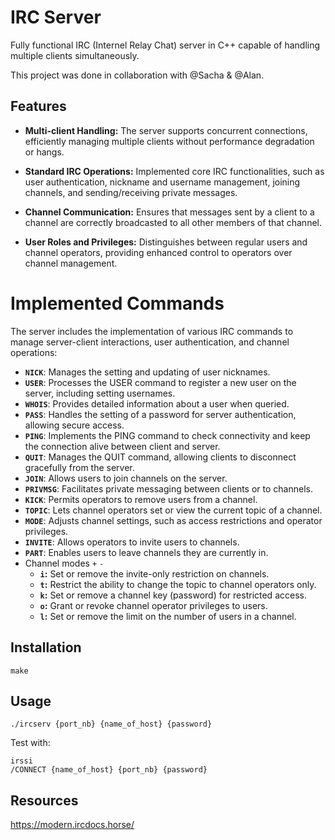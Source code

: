 # IRC Server
Fully functional IRC (Internel Relay Chat) server in C++ capable of handling multiple clients simultaneously.

This project was done in collaboration with @Sacha & @Alan.

## Features

- **Multi-client Handling:** The server supports concurrent connections, efficiently managing multiple clients without performance degradation or hangs.

- **Standard IRC Operations:** Implemented core IRC functionalities, such as user authentication, nickname and username management, joining channels, and sending/receiving private messages.

- **Channel Communication:** Ensures that messages sent by a client to a channel are correctly broadcasted to all other members of that channel.

- **User Roles and Privileges:** Distinguishes between regular users and channel operators, providing enhanced control to operators over channel management.


# Implemented Commands

The server includes the implementation of various IRC commands to manage server-client interactions, user authentication, and channel operations:

- **`NICK`**: Manages the setting and updating of user nicknames.
- **`USER`**: Processes the USER command to register a new user on the server, including setting usernames.
- **`WHOIS`**: Provides detailed information about a user when queried.
- **`PASS`**: Handles the setting of a password for server authentication, allowing secure access.
- **`PING`**: Implements the PING command to check connectivity and keep the connection alive between client and server.
- **`QUIT`**: Manages the QUIT command, allowing clients to disconnect gracefully from the server.
- **`JOIN`**: Allows users to join channels on the server.
- **`PRIVMSG`**: Facilitates private messaging between clients or to channels.
- **`KICK`**: Permits operators to remove users from a channel.
- **`TOPIC`**: Lets channel operators set or view the current topic of a channel.
- **`MODE`**: Adjusts channel settings, such as access restrictions and operator privileges.
- **`INVITE`**: Allows operators to invite users to channels.
- **`PART`**: Enables users to leave channels they are currently in.
- Channel modes ```+``` ```-```
    - **`i`:** Set or remove the invite-only restriction on channels.
    - **`t`:** Restrict the ability to change the topic to channel operators only.
    - **`k`:** Set or remove a channel key (password) for restricted access.
    - **`o`:** Grant or revoke channel operator privileges to users.
    - **`l`:** Set or remove the limit on the number of users in a channel.


## Installation

```
make
```

## Usage
```
./ircserv {port_nb} {name_of_host} {password}
```
Test with:
```
irssi
/CONNECT {name_of_host} {port_nb} {password}
```

## Resources
https://modern.ircdocs.horse/